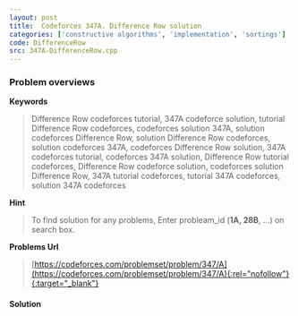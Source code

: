 ```yaml
---
layout: post
title:  Codeforces 347A. Difference Row solution
categories: ['constructive algorithms', 'implementation', 'sortings']
code: DifferenceRow
src: 347A-DifferenceRow.cpp
---
```

### **Problem overviews**

**Keywords**
> Difference Row codeforces tutorial, 347A codeforce solution, tutorial Difference Row codeforces, codeforces solution 347A, solution codeforces Difference Row, solution Difference Row codeforces, solution codeforces 347A, codeforces Difference Row solution, 347A codeforces tutorial, codeforces 347A solution, Difference Row tutorial codeforces, Difference Row codeforce solution, codeforces solution Difference Row, 347A tutorial codeforces, tutorial 347A codeforces, solution 347A codeforces

**Hint**
> To find solution for any problems, Enter probleam_id (**1A, 28B**, ...) on search box. 

**Problems Url**
> [https://codeforces.com/problemset/problem/347/A](https://codeforces.com/problemset/problem/347/A){:rel="nofollow"}{:target="_blank"}

#### **Solution**



